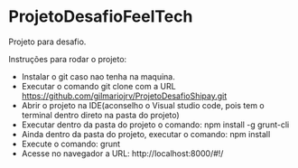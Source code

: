 # ProjetoDesafioFeelTech
Projeto para desafio.


Instruções para rodar o projeto:

- Instalar o git caso nao tenha na maquina.
- Executar o comando git clone com a URL https://github.com/gilmariojrv/ProjetoDesafioShipay.git
- Abrir o projeto na IDE(aconselho o Visual studio code, pois tem o terminal dentro direto na pasta do projeto)
- Executar dentro da pasta do projeto o comando: npm install -g grunt-cli
- Ainda dentro da pasta do projeto, executar o comando: npm install
- Execute o comando: grunt
- Acesse no navegador a URL: http://localhost:8000/#!/
